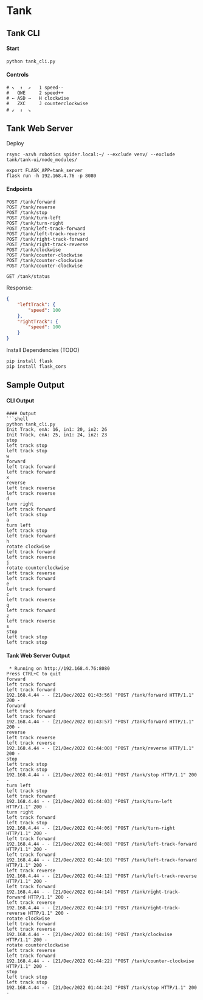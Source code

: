 # Tank


## Tank CLI

#### Start

```shell
python tank_cli.py
```

#### Controls

```shell
# ↖  ↑  ↗   1 speed--
#   QWE     2 speed++
# ← ASD →   H clockwise
#   ZXC     J counterclockwise
# ↙  ↓  ↘　
```


## Tank Web Server

Deploy
```shell
rsync -azvh robotics spider.local:~/ --exclude venv/ --exclude tank/tank-ui/node_modules/ 
```

```shell
export FLASK_APP=tank_server
flask run -h 192.168.4.76 -p 8080
```

#### Endpoints
```shell
POST /tank/forward
POST /tank/reverse
POST /tank/stop
POST /tank/turn-left
POST /tank/turn-right
POST /tank/left-track-forward
POST /tank/left-track-reverse
POST /tank/right-track-forward
POST /tank/right-track-reverse
POST /tank/clockwise
POST /tank/counter-clockwise
POST /tank/counter-clockwise
POST /tank/counter-clockwise
```

```shell
GET /tank/status
```
Response:
```json
{
    "leftTrack": {
        "speed": 100
    },
    "rightTrack": {
        "speed": 100
    }
}
```

Install Dependencies (TODO)
```shell
pip install flask
pip install flask_cors
```

## Sample Output

#### CLI Output

```shell
#### Output
```shell
python tank_cli.py
Init Track, enA: 16, in1: 20, in2: 26
Init Track, enA: 25, in1: 24, in2: 23
stop
left track stop
left track stop
w
forward
left track forward
left track forward
x
reverse
left track reverse
left track reverse
d
turn right
left track forward
left track stop
a
turn left
left track stop
left track forward
h
rotate clockwise
left track forward
left track reverse
j
rotate counterclockwise
left track reverse
left track forward
e
left track forward
c
left track reverse
q
left track forward
z
left track reverse
s
stop
left track stop
left track stop
```

#### Tank Web Server Output

```shell
 * Running on http://192.168.4.76:8080
Press CTRL+C to quit
forward
left track forward
left track forward
192.168.4.44 - - [21/Dec/2022 01:43:56] "POST /tank/forward HTTP/1.1" 200 -
forward
left track forward
left track forward
192.168.4.44 - - [21/Dec/2022 01:43:57] "POST /tank/forward HTTP/1.1" 200 -
reverse
left track reverse
left track reverse
192.168.4.44 - - [21/Dec/2022 01:44:00] "POST /tank/reverse HTTP/1.1" 200 -
stop
left track stop
left track stop
192.168.4.44 - - [21/Dec/2022 01:44:01] "POST /tank/stop HTTP/1.1" 200 -
turn left
left track stop
left track forward
192.168.4.44 - - [21/Dec/2022 01:44:03] "POST /tank/turn-left HTTP/1.1" 200 -
turn right
left track forward
left track stop
192.168.4.44 - - [21/Dec/2022 01:44:06] "POST /tank/turn-right HTTP/1.1" 200 -
left track forward
192.168.4.44 - - [21/Dec/2022 01:44:08] "POST /tank/left-track-forward HTTP/1.1" 200 -
left track forward
192.168.4.44 - - [21/Dec/2022 01:44:10] "POST /tank/left-track-forward HTTP/1.1" 200 -
left track reverse
192.168.4.44 - - [21/Dec/2022 01:44:12] "POST /tank/left-track-reverse HTTP/1.1" 200 -
left track forward
192.168.4.44 - - [21/Dec/2022 01:44:14] "POST /tank/right-track-forward HTTP/1.1" 200 -
left track reverse
192.168.4.44 - - [21/Dec/2022 01:44:17] "POST /tank/right-track-reverse HTTP/1.1" 200 -
rotate clockwise
left track forward
left track reverse
192.168.4.44 - - [21/Dec/2022 01:44:19] "POST /tank/clockwise HTTP/1.1" 200 -
rotate counterclockwise
left track reverse
left track forward
192.168.4.44 - - [21/Dec/2022 01:44:22] "POST /tank/counter-clockwise HTTP/1.1" 200 -
stop
left track stop
left track stop
192.168.4.44 - - [21/Dec/2022 01:44:24] "POST /tank/stop HTTP/1.1" 200 -
```